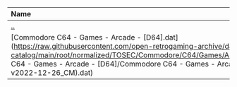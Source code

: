 |Name|Size|
|:---|---:|
|[..](../index.html)|DIR|
|[Commodore C64 - Games - Arcade - [D64].dat](https://raw.githubusercontent.com/open-retrogaming-archive/dat-catalog/main/root/normalized/TOSEC/Commodore/C64/Games/Arcade/[D64]/Commodore C64 - Games - Arcade - [D64]/Commodore C64 - Games - Arcade - [D64] (TOSEC-v2022-12-26_CM).dat)|12303774|
